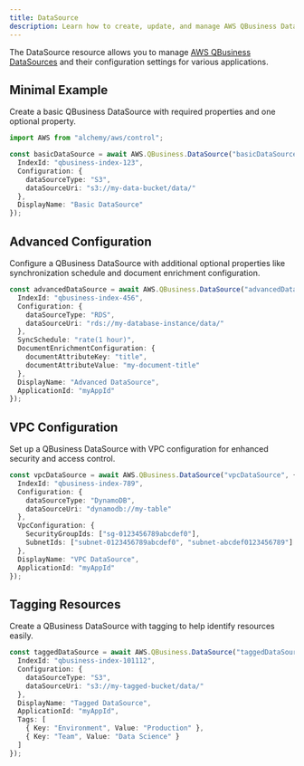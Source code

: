 ```yaml
---
title: DataSource
description: Learn how to create, update, and manage AWS QBusiness DataSources using Alchemy Cloud Control.
---
```



The DataSource resource allows you to manage [AWS QBusiness DataSources](https://docs.aws.amazon.com/qbusiness/latest/userguide/) and their configuration settings for various applications.

## Minimal Example

Create a basic QBusiness DataSource with required properties and one optional property.

```ts
import AWS from "alchemy/aws/control";

const basicDataSource = await AWS.QBusiness.DataSource("basicDataSource", {
  IndexId: "qbusiness-index-123",
  Configuration: {
    dataSourceType: "S3",
    dataSourceUri: "s3://my-data-bucket/data/"
  },
  DisplayName: "Basic DataSource"
});
```

## Advanced Configuration

Configure a QBusiness DataSource with additional optional properties like synchronization schedule and document enrichment configuration.

```ts
const advancedDataSource = await AWS.QBusiness.DataSource("advancedDataSource", {
  IndexId: "qbusiness-index-456",
  Configuration: {
    dataSourceType: "RDS",
    dataSourceUri: "rds://my-database-instance/data/"
  },
  SyncSchedule: "rate(1 hour)",
  DocumentEnrichmentConfiguration: {
    documentAttributeKey: "title",
    documentAttributeValue: "my-document-title"
  },
  DisplayName: "Advanced DataSource",
  ApplicationId: "myAppId"
});
```

## VPC Configuration

Set up a QBusiness DataSource with VPC configuration for enhanced security and access control.

```ts
const vpcDataSource = await AWS.QBusiness.DataSource("vpcDataSource", {
  IndexId: "qbusiness-index-789",
  Configuration: {
    dataSourceType: "DynamoDB",
    dataSourceUri: "dynamodb://my-table"
  },
  VpcConfiguration: {
    SecurityGroupIds: ["sg-0123456789abcdef0"],
    SubnetIds: ["subnet-0123456789abcdef0", "subnet-abcdef0123456789"]
  },
  DisplayName: "VPC DataSource",
  ApplicationId: "myAppId"
});
```

## Tagging Resources

Create a QBusiness DataSource with tagging to help identify resources easily.

```ts
const taggedDataSource = await AWS.QBusiness.DataSource("taggedDataSource", {
  IndexId: "qbusiness-index-101112",
  Configuration: {
    dataSourceType: "S3",
    dataSourceUri: "s3://my-tagged-bucket/data/"
  },
  DisplayName: "Tagged DataSource",
  ApplicationId: "myAppId",
  Tags: [
    { Key: "Environment", Value: "Production" },
    { Key: "Team", Value: "Data Science" }
  ]
});
```
